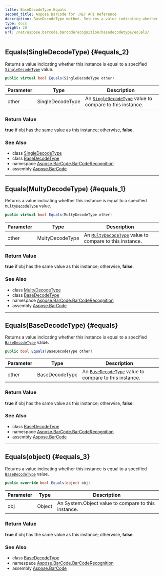 ```yaml
---
title: BaseDecodeType.Equals
second_title: Aspose.BarCode for .NET API Reference
description: BaseDecodeType method. Returns a value indicating whether this instance is equal to a specified SingleDecodeType value
type: docs
weight: 20
url: /net/aspose.barcode.barcoderecognition/basedecodetype/equals/
---
```

## Equals(SingleDecodeType) {#equals_2}

Returns a value indicating whether this instance is equal to a specified [`SingleDecodeType`](../../singledecodetype/) value.

```csharp
public virtual bool Equals(SingleDecodeType other)
```

| Parameter | Type | Description |
| --- | --- | --- |
| other | SingleDecodeType | An [`SingleDecodeType`](../../singledecodetype/) value to compare to this instance. |

### Return Value

**true** if obj has the same value as this instance; otherwise, **false**.

### See Also

* class [SingleDecodeType](../../singledecodetype/)
* class [BaseDecodeType](../)
* namespace [Aspose.BarCode.BarCodeRecognition](../../../aspose.barcode.barcoderecognition/)
* assembly [Aspose.BarCode](../../../)

---

## Equals(MultyDecodeType) {#equals_1}

Returns a value indicating whether this instance is equal to a specified [`MultyDecodeType`](../../multydecodetype/) value.

```csharp
public virtual bool Equals(MultyDecodeType other)
```

| Parameter | Type | Description |
| --- | --- | --- |
| other | MultyDecodeType | An [`MultyDecodeType`](../../multydecodetype/) value to compare to this instance. |

### Return Value

**true** if obj has the same value as this instance; otherwise, **false**.

### See Also

* class [MultyDecodeType](../../multydecodetype/)
* class [BaseDecodeType](../)
* namespace [Aspose.BarCode.BarCodeRecognition](../../../aspose.barcode.barcoderecognition/)
* assembly [Aspose.BarCode](../../../)

---

## Equals(BaseDecodeType) {#equals}

Returns a value indicating whether this instance is equal to a specified [`BaseDecodeType`](../) value.

```csharp
public bool Equals(BaseDecodeType other)
```

| Parameter | Type | Description |
| --- | --- | --- |
| other | BaseDecodeType | An [`BaseDecodeType`](../) value to compare to this instance. |

### Return Value

**true** if obj has the same value as this instance; otherwise, **false**.

### See Also

* class [BaseDecodeType](../)
* namespace [Aspose.BarCode.BarCodeRecognition](../../../aspose.barcode.barcoderecognition/)
* assembly [Aspose.BarCode](../../../)

---

## Equals(object) {#equals_3}

Returns a value indicating whether this instance is equal to a specified [`BaseDecodeType`](../) value.

```csharp
public override bool Equals(object obj)
```

| Parameter | Type | Description |
| --- | --- | --- |
| obj | Object | An System.Object value to compare to this instance. |

### Return Value

**true** if obj has the same value as this instance; otherwise, **false**.

### See Also

* class [BaseDecodeType](../)
* namespace [Aspose.BarCode.BarCodeRecognition](../../../aspose.barcode.barcoderecognition/)
* assembly [Aspose.BarCode](../../../)


